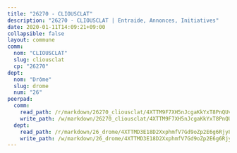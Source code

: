 ```yaml
---
title: "26270 - CLIOUSCLAT"
description: "26270 - CLIOUSCLAT | Entraide, Annonces, Initiatives"
date: 2020-01-11T14:09:21+09:00
collapsible: false
layout: commune
comm:
  nom: "CLIOUSCLAT"
  slug: cliousclat
  cp: "26270"
dept:
  nom: "Drôme"
  slug: drome
  num: "26"
peerpad:
  comm:
    read_path: /r/markdown/26270_cliousclat/4XTTM9F7XH5nJcgaKkYxT8PnQUvCNjhN7YKTJX3JM3MgdKJsv
    write_path: /w/markdown/26270_cliousclat/4XTTM9F7XH5nJcgaKkYxT8PnQUvCNjhN7YKTJX3JM3MgdKJsv-K3TgUofUudhwuNczWcHd5G94qBdQv6GwzpjgiQoNYs49F5z8Wo2At9meoBrnLV1PpG5A8bsHdL3WyCGdPiLeTwaFQZiZ8HarHvgB941KADtwkksZ1yTdH47ii2aEtgepf3F4bjHN
  dept:
    read_path: /r/markdown/26_drome/4XTTMD3E18D2XxphmfV7Gd9oZp2E6g6Rjy8yoyyuT4SyeeDZv
    write_path: /w/markdown/26_drome/4XTTMD3E18D2XxphmfV7Gd9oZp2E6g6Rjy8yoyyuT4SyeeDZv-K3TgUGX4nG6FnUgVjDeodHJBzD4Z7jTqAJwquijk1LCW8AWc9CAemuRZDQCZC8aha3sgQcHNRUHizJ1bQGiTeNjxAKKxoxsNxcJ7pjGzQ4icP1ftCA9sHED31LddZbCgpf6zkM4Q
---
```


